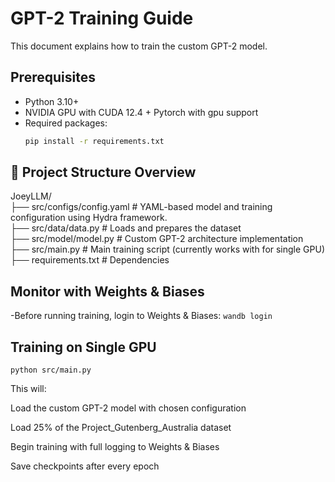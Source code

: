 # GPT-2 Training Guide

This document explains how to train the custom GPT-2 model.

## Prerequisites
- Python 3.10+
- NVIDIA GPU with CUDA 12.4 +
Pytorch with gpu support
- Required packages:
  ```bash
  pip install -r requirements.txt

## 📁 Project Structure Overview
JoeyLLM/  
├── src/configs/config.yaml    # YAML-based model and training configuration using Hydra framework.  
├── src/data/data.py    # Loads and prepares the dataset  
├── src/model/model.py    # Custom GPT-2 architecture implementation  
├── src/main.py    # Main training script (currently works with for single GPU)  
├── requirements.txt       # Dependencies  

## Monitor with Weights & Biases

-Before running training, login to Weights & Biases: `wandb login`

## Training on Single GPU
    python src/main.py
  

This will:

Load the custom GPT-2 model with chosen configuration

Load 25% of the Project_Gutenberg_Australia dataset

Begin training with full logging to Weights & Biases

Save checkpoints after every epoch
